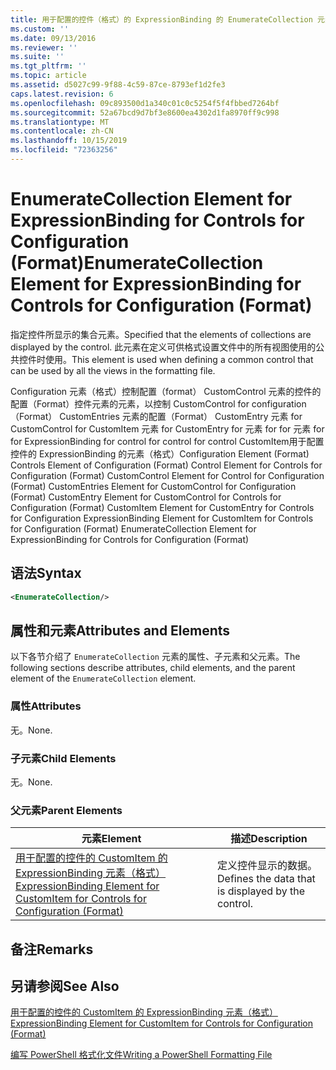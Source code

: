 ```yaml
---
title: 用于配置的控件（格式）的 ExpressionBinding 的 EnumerateCollection 元素 |Microsoft Docs
ms.custom: ''
ms.date: 09/13/2016
ms.reviewer: ''
ms.suite: ''
ms.tgt_pltfrm: ''
ms.topic: article
ms.assetid: d5027c99-9f88-4c59-87ce-8793ef1d2fe3
caps.latest.revision: 6
ms.openlocfilehash: 09c893500d1a340c01c0c5254f5f4fbbed7264bf
ms.sourcegitcommit: 52a67bcd9d7bf3e8600ea4302d1fa8970ff9c998
ms.translationtype: MT
ms.contentlocale: zh-CN
ms.lasthandoff: 10/15/2019
ms.locfileid: "72363256"
---
```

# <a name="enumeratecollection-element-for-expressionbinding-for-controls-for-configuration-format"></a><span data-ttu-id="17532-102">EnumerateCollection Element for ExpressionBinding for Controls for Configuration (Format)</span><span class="sxs-lookup"><span data-stu-id="17532-102">EnumerateCollection Element for ExpressionBinding for Controls for Configuration (Format)</span></span>

<span data-ttu-id="17532-103">指定控件所显示的集合元素。</span><span class="sxs-lookup"><span data-stu-id="17532-103">Specified that the elements of collections are displayed by the control.</span></span> <span data-ttu-id="17532-104">此元素在定义可供格式设置文件中的所有视图使用的公共控件时使用。</span><span class="sxs-lookup"><span data-stu-id="17532-104">This element is used when defining a common control that can be used by all the views in the formatting file.</span></span>

<span data-ttu-id="17532-105">Configuration 元素（格式）控制配置（format） CustomControl 元素的控件的配置（Format）控件元素的元素，以控制 CustomControl for configuration （Format） CustomEntries 元素的配置（Format） CustomEntry 元素 for CustomControl for CustomItem 元素 for CustomEntry for 元素 for for 元素 for for ExpressionBinding for control for control for control CustomItem用于配置控件的 ExpressionBinding 的元素（格式）</span><span class="sxs-lookup"><span data-stu-id="17532-105">Configuration Element (Format) Controls Element of Configuration (Format) Control Element for Controls for Configuration (Format) CustomControl Element for Control for Configuration (Format) CustomEntries Element for CustomControl for Configuration (Format) CustomEntry Element for CustomControl for Controls for Configuration (Format) CustomItem Element for CustomEntry for Controls for Configuration ExpressionBinding Element for CustomItem for Controls for Configuration (Format) EnumerateCollection Element for ExpressionBinding for Controls for Configuration (Format)</span></span>

## <a name="syntax"></a><span data-ttu-id="17532-106">语法</span><span class="sxs-lookup"><span data-stu-id="17532-106">Syntax</span></span>

```xml
<EnumerateCollection/>
```

## <a name="attributes-and-elements"></a><span data-ttu-id="17532-107">属性和元素</span><span class="sxs-lookup"><span data-stu-id="17532-107">Attributes and Elements</span></span>

<span data-ttu-id="17532-108">以下各节介绍了 `EnumerateCollection` 元素的属性、子元素和父元素。</span><span class="sxs-lookup"><span data-stu-id="17532-108">The following sections describe attributes, child elements, and the parent element of the `EnumerateCollection` element.</span></span>

### <a name="attributes"></a><span data-ttu-id="17532-109">属性</span><span class="sxs-lookup"><span data-stu-id="17532-109">Attributes</span></span>

<span data-ttu-id="17532-110">无。</span><span class="sxs-lookup"><span data-stu-id="17532-110">None.</span></span>

### <a name="child-elements"></a><span data-ttu-id="17532-111">子元素</span><span class="sxs-lookup"><span data-stu-id="17532-111">Child Elements</span></span>

<span data-ttu-id="17532-112">无。</span><span class="sxs-lookup"><span data-stu-id="17532-112">None.</span></span>

### <a name="parent-elements"></a><span data-ttu-id="17532-113">父元素</span><span class="sxs-lookup"><span data-stu-id="17532-113">Parent Elements</span></span>

|<span data-ttu-id="17532-114">元素</span><span class="sxs-lookup"><span data-stu-id="17532-114">Element</span></span>|<span data-ttu-id="17532-115">描述</span><span class="sxs-lookup"><span data-stu-id="17532-115">Description</span></span>|
|-------------|-----------------|
|[<span data-ttu-id="17532-116">用于配置的控件的 CustomItem 的 ExpressionBinding 元素（格式）</span><span class="sxs-lookup"><span data-stu-id="17532-116">ExpressionBinding Element for CustomItem for Controls for Configuration (Format)</span></span>](./expressionbinding-element-for-customitem-for-controls-for-configuration-format.md)|<span data-ttu-id="17532-117">定义控件显示的数据。</span><span class="sxs-lookup"><span data-stu-id="17532-117">Defines the data that is displayed by the control.</span></span>|

## <a name="remarks"></a><span data-ttu-id="17532-118">备注</span><span class="sxs-lookup"><span data-stu-id="17532-118">Remarks</span></span>

## <a name="see-also"></a><span data-ttu-id="17532-119">另请参阅</span><span class="sxs-lookup"><span data-stu-id="17532-119">See Also</span></span>

[<span data-ttu-id="17532-120">用于配置的控件的 CustomItem 的 ExpressionBinding 元素（格式）</span><span class="sxs-lookup"><span data-stu-id="17532-120">ExpressionBinding Element for CustomItem for Controls for Configuration (Format)</span></span>](./expressionbinding-element-for-customitem-for-controls-for-configuration-format.md)

[<span data-ttu-id="17532-121">编写 PowerShell 格式化文件</span><span class="sxs-lookup"><span data-stu-id="17532-121">Writing a PowerShell Formatting File</span></span>](./writing-a-powershell-formatting-file.md)
